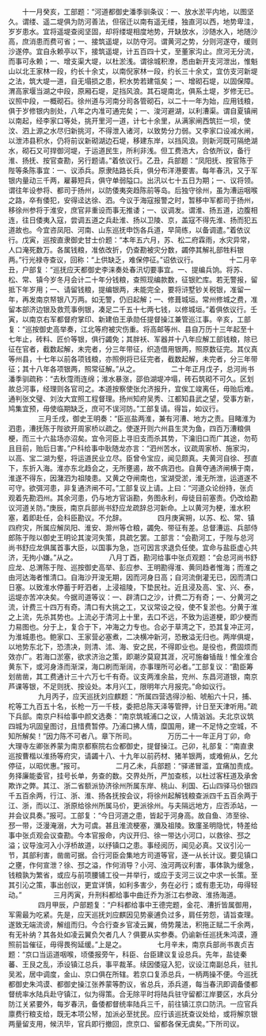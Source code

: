 <!-- { "loadSidebar": true } -->
　　十一月癸亥，工部题：“河道都御史潘季驯条议：一、放水淤平内地，以图坚久。谓缕、遥二堤俱为防河善法，但宿迁以南有遥无缕，独直河以西，地势卑洼，岁岁患水。宜将遥堤查阅坚固，却将缕堤相度地势，开缺放水，沙随水入，地随沙高，庶消患而费可省；一、接筑遥堤，以防夺河。谓黄河之势，分则河遂夺，缓则沙遂停。宜自永赖亭以下，接筑遥堤，计五百四十丈，至董家沟止。庶河无分流，而事可永赖；一、增支渠大堤，以杜淤浅。谓徐城积潦，悉由新开支河泄出，惟魁山以北王家林一段，约长十余丈，以南倪家林一段，约长三十余丈，宜仿支河新堤之法，筑大堤一道，自无塌损之患，积水势若建瓴矣；一、增砌石堤，以固保障。渭高家堰当湖之中段，原厢石堤，足挡风浪。其石堤南北，俱系土堤，岁修无已。议照中段，一概砌石。徐州道与河南分司各管砌石，以二十一年为始，应用钱粮，俱于岁修银内剖处，八年之内准可通完矣；一、浚河避湖，以利漕渠。谓自夏镇闸以南起，经李家口等处，挑开里河一道，计七十余里，从满家闸西筑拦一坝，使汶、泗上源之水尽归新挑河，不得泄入诸河，以致势分力弱。又李家口设减水闸，以泄沛县积水，仍将前议新砌湖边石堤，移建东岸，以挡风浪。则新河既可隔绝湖水，砌石又可捍御河堤，于运道民生，所利非浅。但工费浩大，合依所议，备行淮、扬抚、按官查勘，另行题请。”着依议行。乙丑，兵部题：“凤阳抚、按官陈于陛等条陈事宜：一、议添兵。原隶陆路长兵，俱分布洋港要害。每年春汛，又于军银内量动三千两，雇募短兵，俱守单弱隘口。出汛以七十五日为期；一、议将领。谓往年设参将、都司于扬州，以防倭夷突趋陈前等岛。后独守徐州，虽为漕运咽喉之路，卒有倭犯，安得迳达徐、泗。今议于海寇报警之时，暂移中军都司于扬州，移徐州参将于淮安，庶官非重设而事无推诿；一、议调发。谓淮、扬五道，边腹相连，往日倭夷入寇，尝调五道之兵赴淮、扬以卫陵、京，盖寇不得先淮、扬而犯五道故也。今宜咨凤阳、河南、山东巡抚申饬各兵道，早简练，以备调遣。”着依议行。戊寅，巡按直隶御史甘士价题：“本年五六月，苏、松二府霖雨，水灾异常，人口淹死数万。各属钱粮，准依改折，仍查勘被灾分数，蠲停其解礼部牲料银两。”行光禄寺查议，回称：“上供缺乏，难保停征。”诏依议行。
　　
　　十二月辛丑，户部复：“巡抚应天都御史李涞奏处春汛切要事宜。一、提编兵饷。将苏、松、常、镇今岁冬月会计二十年分钱粮，查照现编款数，征银贮库。若无警报，留抵下年岁用；一、请留钱粮，提编银两，未能完全，要将浒墅钞关税银，准留一年，再发南京帑银八万两。如无警，仍旧起解；一、修葺城垣。常州修城之费，准留本部济边银及救荒事例银，凑足二千五十七两七钱，以修城垣。”着俱依议行。壬寅，以南京右军都督府掌印、新建伯王承勋任提督操江兼管巡江事。辛亥，工部复：“巡按御史高举奏，江北等府被灾伤重。将高邮等州、县自万历十三年起至十七年止，砖料、匠价等银，俱行蠲免；其胖袄、军器并十八年应解工部钱粮，除已征在官者，截数起解，未完者，分三年带征，织造借用银两，照原数征完。其仪真等州县，十七年以前各项钱粮，亦照例将已征完者，截数起解，未完者，分三年带征；其十八年各项银两，照常征解。”从之。
　　
　　二十年正月戊子，总河尚书潘季驯疏称：“去秋霪雨连绵；淮水暴涨，邵伯湖堤冲塌，砖石筑砌不可久。区划故总河事，经理则各官司之。本道按察使张允济报升，宜俟工竣离任，毋贻后难。通判张文璧、刘汝大宜照工程督理。扬州知府吴秀、江都知县武之望，受事方新，鸠集宜预，毋使临期缺乏，庶可不误河防。”工部复请。得旨，如议行。
　　
　　三月壬戌，御史王明奏：“臣巡盐两淮，兼有河漕、地方之责。目睹淮为泗患，漕抚陈于陛欲开周家桥以疏之。使遂开则六州县生灵为鱼，四百万漕粮俱梗，而三十六盐场亦沼矣。宜令河臣上寻旧支而杀其势，下瀹旧口而广其途，勿苟且目前，贻后日害。”户科给事中耿随龙亦言：“泗州苦水，议疏周家桥、施家沟，以高、宝二湖为壑，将运道民业立尽。臣曾令宝应，闻见颇真。夫黄河自徐、邳直下，东折入海。淮亦东北趋会之，无所壅遏，故不病泗也。自黄夺通济闸横于南，淮遂不得东，因潴泗为祖陵患。又黄之夺闸南也，宝湖受淤，淮无所泄，运道遂不可守。欲弭河患，非复通济闸不可。”工部复议上请。上曰：“河道众论纷持，张贞观着先勘泗州。其余河患，仍与地方官诣勘，务图永利，毋徒目前塞责。仍改给勘议河道关防。”庚辰，南京兵部尚书舒应龙疏辞总河新命。上以黄河为梗，淮水积塞，着即赴任，会科臣勘议。不允辞。
　　
　　四月庚寅朔，以苏、松、常、镇四府灾，所属应解凤阳、淮安、滁州等仓粮，蠲免、带征有差。总督漕运、兵部侍郎陈于陛以御史王明论其浚河失策，具疏乞罢。工部言：“会勘河工，于陛与总河尚书舒应龙俱属首事大臣，以国事为急，岂可因言求退负任使。宜命与盐臣虚心共济，无拘小嫌。”从之。
　　
　　八月丁酉，勘河给事中张贞观题：“会总河尚书舒应龙、总渭陈于陛、巡按御史高举、彭应参、王明勘得淮、黄同趋者惟海；而淮之由河达海者惟清口。自海沙开浚无期，因而河身日高；自河流倒灌无已，因而清口日塞。以致淮水停蓄于盱泗者，上浸祖陵，下垫民社。近且浸及高、宝、兴、泰，运堤亦苦冲决矣。今据司道等议：一、辟清口之沙，计费二万有奇；一、分黄河之流，计费三十四万有奇。清口有大挑之工，又议常设之役，使不复淤也。分黄于淮之上流，先杀其势也。上流必于清河上十里，去口不远，不致为运道梗，即少梗而力易图也。分于上，复合于下，冲海之力专也。合必于草湾之下，恐其复冲正河，为淮城患也。鲍家口、王家营必塞煮，二决横冲新河，恐散溢无归也。两岸俱堤，以地势东北下，恐溃决，则清、沭、海、安之民，不得即业也。是役也，费固烦而效亦广。若海口淤塞，欲求济治之策，即潮汐莫窥其涯，况可施畚锸哉！惟全淮合黄东下，或河身涤而渐深，海口刷而渐阔，亦事理所可必者。”工部复议：“勘臣筹划凿凿，其工费通计三十六万七千有奇。议支两淮余盐，兖州、东昌河道银，南京芦课等银，不足则抚、按设处。本月兴工，限明年六月报完。”命如议行。
　　
　　九月丙子，应天巡抚刘应麒题：“所属四营选得沙船、唬船六十只，捕、柁等工九百五十名，长枪一万一千枝，委把总陈天泽等管押，计日至天津听用。”疏下兵部。南京户科给事中颜文选奏：“南京筑城浦口之议，人情汹汹。夫北京议筑四城为巩固皇图讨，且惜费暂停。乃浦口拂人情，糜国用，建一不足恃之空城，不知所解矣！”因力陈不可者八。章下所司。
　　
　　万历二十一年正月丁卯，命大理寺左卿张养蒙为南京都察院右佥都御史，提督操江。己卯，礼部复：“南直隶巡按曹楷以淮扬等府灾，请蠲十八、十九年以前药材、猪羊银两，或难俯从，乞允停征，以昭优惠。”报可。
　　
　　二月乙未，兵部题：“驿递冒滥，宜痛加责成。务择廉能委官，挂号长单，务查的数。交界处所，严加查核，以杜过客枉道及承舍欺诈之弊。其江、浙二省额派协济徐州所属东岸、桃山、利国、石山四驿马价银四千五百余两，行江、浙、淮、扬各抚按会议，将徐州起解钱粮查派四千五百余两于江、浙，而以江、浙原给徐州所属马价，更派徐州。与夫隔远地方，应否添站，一并会议具奏。”报可。工部复：“今日河道之患，皆起于河身高。故自鱼、沛至徐、邳一带，泛漫淹溺，大为可虞。甚且淮流梗塞，瀰及祖陵。致廑圣明隐忧，特差给事中张贞观会议查勘。今本官报命，内议开归、徐一带达小河口，以救徐、邳之溢；议导浊河入小浮桥故道，以纾镇口之患。事经阅历，闻见必真。又议引沁一节，其部利害，凿凿可据。合行河臣会集地方司道等官，逐一从长计议。要见镇口之壅，作何宣泄？徐、邳之溢，作何消导？小河、浊河两议利害，事体孰为缓急，钱粮孰为繁省，或应与前项腰铺工役一并举行，或应于支河三议之中求一长策。至其引沁之策，事出创议，更宜详慎，如利多害少，务在必行；或有患无功，毋得轻动。”
　　
　　三月丙寅，升刑科都给事中曲迁乔为浙江右参政、淮扬海道。
　　
　　四月甲辰，户部题复：“户科都给事中王德完题，金花、漕折皆属御用，军需最为吃紧。先是，应天巡抚刘应麒因见势豪逋负过多，肩任劳怨，请旨查理。遂致无端流谤，解组而归。今合行查乡官凌云翼，倚势蔑法，积拖正赋二千余两，有无补纳？其各处如凌云翼负欠者几人？俱要从实参奏。仍谕新任巡抚朱鸿谟，遵照前旨催征，毋得畏徇延缓。”上是之。
　　
　　七月辛未，南京兵部尚书衷贞吉题：“京口当运道咽喉，顷倭报旁午，科臣、台臣建议复设总兵。先年，盐徒秦蕃、王艮之乱，添设镇江总兵，事平裁革。续因倭寇入犯，议设江南副总兵，驻扎吴淞，居中调度，金山、京口俱在所辖。若京口复添总兵，一柄两操不便。今巡抚都御史朱鸿谟、都御史操江张养蒙等酌议，省总兵，添兵道，每当春汛即调备倭都督统率水陆兵赴守镇江，似为得策。合无除平时将陆兵驻守留都江岸要区，水兵分防江关紧要外，每岁春汛，备倭都督统率陆兵三千，前往镇江京口防汛。一应官兵廪费行粮支给，既无本项公帑，加派必至扰民。应行该巡抚查议处给，或将解京银两量留支用，候汛毕，官兵即行撤回，庶京口、留都各保无虞矣。”下所司议。
　　
